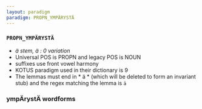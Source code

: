 ```yaml
---
layout: paradigm
paradigm: PROPN_YMPÄRYSTÄ
---
```

### ` PROPN_YMPÄRYSTÄ `

* _ä stem, ä : 0 variation_
* Universal POS is PROPN and legacy POS is NOUN
* suffixes use front vowel harmony
* KOTUS paradigm used in their dictionary is 9
* The lemmas must end in * ä * (which will be deleted to form an invariant stub) and the regex matching the lemma is ` ä `

### ympÄrystÄ wordforms


